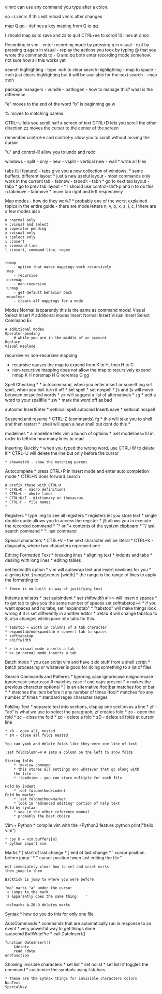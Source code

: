 vimrc can use any command you type after a colon.

so ~/.vimrc # this will reload vimrc after changes 

map Q qq
    - defines a key maping from Q to qq
   
I should map ss to save and zz to quit 
CTRL+ee to scroll 10 lines at once 

Recording in vim
    - enter recording mode by pressing q in visual
    - exit by pressing q again in visual 
    - replay the actions you took by typing @<letter> that you wrote the 
        commands to
    - Q and qq both enter recording mode somehow. not sure how all this 
        works yet 


search highlighting 
    - type :noh to clear search highlighting 
    - map to space 
    - :noh just clears highlighting but it will be available for the next
        search
    - :map <Space> :noh 

package managers
    - vundle
    - pathogen 
    - how to manage this? what is the difference 


"e" moves to the end of the word
"b" is beginning
ge 
w

% moves to matching parens

CTRL+U lets you scroll half a screen of text
CTRL+D lets you scroll the other direction
zz moves the cursor to the center of the screen 

remember control-e and control-y allow you to scroll without moving 
the cursor

"u" and control-R allow you to undo and redo

windows
    - split
    - only
    - new 
    - vsplit
    - vertical new
    - wall
        * write all files

tabs (UI feature) 
    - tabs give you a new collection of windows. 
        * same buffers, different layout 
        * just a new useful layout 
    - most commands only work in the current tab 
    - tabnew
    - tabedit
    - tabn * go to next tab layout 
    - tabp * go to prev tab layout
    - * I should use control-shift-p and n to do this
    :+tabmove
    :-tabmove * move tab right and left respectively 

Map modes
    - how do they work? 
        * probably one of the worst explained topics in the entire
        guide 
    - there are mode letters
        n, v, o, x, s, i, c, l 
        there are a few modes also 

    n :normal only
    v :visual and select
    o :operator pending
    x :visual only
    s :select only
    i :insert 
    c :command-line
    l :insert, command-line, regex


    remap
        - option that makes mappings work recursively 
    :map 
        - recursive
    :noremap
        - non-recursive
    :unmap
        - get default behavior back
    :mapclear
        - clears all mappings for a mode  



Modes
    Normal (apparently this is the same as command mode)
    Visual
    Select
    Insert
        # additional modes
        Insert Normal
        Insert Visual
        Insert Select
    Command
    Ex

    # additional modes
    Operator-pending
        # while you are in the middle of an account
    Replace
    Visual Replace
    



recursive vs non-recursive mapping
- recursive causes the map to expand from K to H, then H to G
- non-recursive mapping does not allow the map to recursively expand
nmap K H 
noremap H G
noremap G gg


Spell Checking
    * 
    * autocommand, when you enter insert or something set spell, when you exit
    turn it off
    * set spell
    * set nospell
    * ]s and [s will move between mispelled words
    * z= will suggest a list of alternatives 
    * zg * add a word to your spellfile
    * zw * mark the word off as bad



autocmd InsertEnter * setlocal spell
autocmd InsertLeave * setlocal nospell


Suspend and resume
    * CTRL-Z {commands} fg 
    * this will take you to shell and then restart
    * :shell will open a new shell but dont do this
    * 

modelines
    * a modeline tells vim a bunch of options
    * :set modelines=10 in order to tell vim how many lines to read


Inserting Quickly
    * when you typed the wrong word, use CTRL+W to delete it
    * CTRL+U will delete the line but only before the cursor

    * showmatch - show the matching parens
    
Autocomplete
    * press CTRL+P in insert mode and enter auto completion mode 
    * CTRL+N does forward search 

    # prefix these with CTRL+X
    * CTRL+D - macro definitions
    * CTRL+L - whole lines
    * CTRL+K/T - dictionary or thesaurus 
    * CTRL+F - file names
    * 

Registers
    * type :reg to see all registers
    * registers let you store text
    * single double quote allows you to access the register
    * @ allows you to execute the recorded command
    * "* or "+ contents of the system clipboard
    * "/ last search command
    * ": last command

Special characters
    * CTRL+V - the next character will be literal 
    * CTRL+K - diagraphs, where two characters represent one 


Editing Formatted Text
    * breaking lines
    * aligning text
    * indents and tabs
    * dealing with long lines
    * editing tables

set textwidth option
    * vim will autowrap text and insert newlines for you 
    * aligning text
        :{range}center [width] 
    * the range is the range of lines to apply the formatting to
    
    * there is no built in way of justifying text

Indents and tabs
    * :set autoindent 
    * set shiftwidth  # >> will insert x spaces
    * to get tab to give you the same number of spaces
    set softtabstop=4
    * if you want spaces and no tabs, set "expandtab"
    * "tabstop" will make things look wrong if it is set differently
        in another editor 
    * :retab 8 will change tabstop to 8, also changes whitespace into
    tabs for this.

    * tabstop = width in columns of a tab character
    * expandtab/noexpandtab = convert tab to spaces
    * softtabstop
    * shiftwidth 

    * > in visual mode inserts a tab
    * >> in normal mode inserts a tab


Batch mode
    * you can script vim and have it do stuff from a shell script
    * batch processing or whatever is good for doing something to
        a lot of files



Search Commands and Patterns
    * Ignoring case
        ignorecase
        noignorecase
        ignorecase smartcase # matches case if one caps present
    * \= makes the previous character optional 
    * \| is an alternative /foo\|bar matches foo or bar
    * * matches the item before it any number of times
        \(foo\)* matches foo any number of times
    * standard regex character ranges


Folding Text
    * separate text into sections, display one section as a line
    * zf - "ap" is what we use to select the paragraph, zf creates fold 
    * zo - open the fold
    * zc - close the fold 
    * zd - delete a fold
    * zD - delete all folds at cursor line 

    * zR - open all, nested
    * zM - close all folds nested 

    You can yank and delete folds like they were one line of text
    
    :set foldcolumn=4 # sets a column on the left to show folds 
  
    Storing folds
        * :mkview command 
        * this stores all settings and whatever that go along with 
        the file 
        * :loadview - you can store multiple for each file 

    Fold by indent
        * :set foldmethod=indent
    Fold by marker
        * :set foldmethod=marker
        * look in "advanced editing" portion of help text
    Fold by syntax
        * see in the other reference manual
        * probably the best choice


Vim + Python 
    * compile vim with the +Python3 feature
    :python print("hello vim")

    * :py b = vim.buffers[n]
    * python import vim

Marks
    * [ start of last change
    * ] end of last change
    * ' cursor position before jump '
    * " cursor position hwen last editing the file "

    not immediately clear how to set and unset marks
    then jump to them 
    
    Backtick is jump to where you were before
    
    "ma" marks "a" under the cursor
    `a jumps to the mark
    'a apparently does the same thing    '

    :delmarks A-Z0-9 deletes marks



Syntax
    * how do you do this for only one file




AutoCommands
    * commands that are automatically run in response to an event
    * very powerful way to get things done  
    :autocmd BufWritePre * call DateInsert()
    
    function DateInsert()
        $delete
        read !date
    endfunction


Showing invisible characters
    * set list
    * set nolist
    * set list! # toggles the command
    * customize the symbols using listchars 

    * these are the sytnax things for invisible characters colors 
    NonText
    SpecialKey















